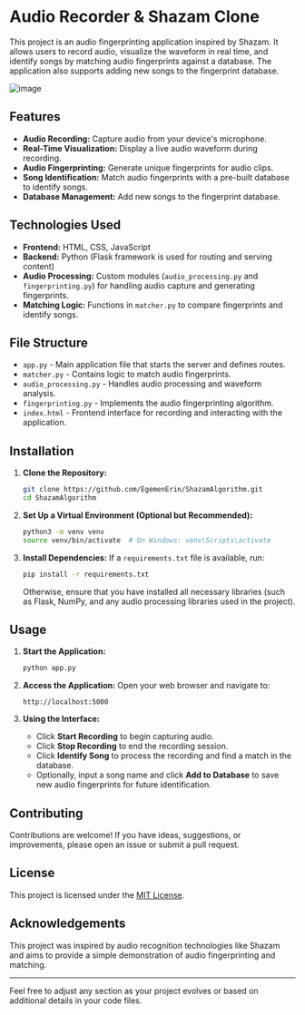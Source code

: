 # Audio Recorder & Shazam Clone

This project is an audio fingerprinting application inspired by Shazam. It allows users to record audio, visualize the waveform in real time, and identify songs by matching audio fingerprints against a database. The application also supports adding new songs to the fingerprint database.

![image](https://github.com/user-attachments/assets/9812ccf3-962e-4a51-8291-61955d35ade7)


## Features

- **Audio Recording:** Capture audio from your device's microphone.
- **Real-Time Visualization:** Display a live audio waveform during recording.
- **Audio Fingerprinting:** Generate unique fingerprints for audio clips.
- **Song Identification:** Match audio fingerprints with a pre-built database to identify songs.
- **Database Management:** Add new songs to the fingerprint database.

## Technologies Used

- **Frontend:** HTML, CSS, JavaScript  
- **Backend:** Python (Flask framework is used for routing and serving content)
- **Audio Processing:** Custom modules (`audio_processing.py` and `fingerprinting.py`) for handling audio capture and generating fingerprints.
- **Matching Logic:** Functions in `matcher.py` to compare fingerprints and identify songs.

## File Structure

- `app.py` - Main application file that starts the server and defines routes.
- `matcher.py` - Contains logic to match audio fingerprints.
- `audio_processing.py` - Handles audio processing and waveform analysis.
- `fingerprinting.py` - Implements the audio fingerprinting algorithm.
- `index.html` - Frontend interface for recording and interacting with the application.

## Installation

1. **Clone the Repository:**
   ```bash
   git clone https://github.com/EgemenErin/ShazamAlgorithm.git
   cd ShazamAlgorithm
   ```

2. **Set Up a Virtual Environment (Optional but Recommended):**
   ```bash
   python3 -m venv venv
   source venv/bin/activate  # On Windows: venv\Scripts\activate
   ```

3. **Install Dependencies:**
   If a `requirements.txt` file is available, run:
   ```bash
   pip install -r requirements.txt
   ```
   Otherwise, ensure that you have installed all necessary libraries (such as Flask, NumPy, and any audio processing libraries used in the project).

## Usage

1. **Start the Application:**
   ```bash
   python app.py
   ```

2. **Access the Application:**
   Open your web browser and navigate to:
   ```
   http://localhost:5000
   ```

3. **Using the Interface:**
   - Click **Start Recording** to begin capturing audio.
   - Click **Stop Recording** to end the recording session.
   - Click **Identify Song** to process the recording and find a match in the database.
   - Optionally, input a song name and click **Add to Database** to save new audio fingerprints for future identification.

## Contributing

Contributions are welcome! If you have ideas, suggestions, or improvements, please open an issue or submit a pull request.

## License

This project is licensed under the [MIT License](LICENSE).

## Acknowledgements

This project was inspired by audio recognition technologies like Shazam and aims to provide a simple demonstration of audio fingerprinting and matching.

---

Feel free to adjust any section as your project evolves or based on additional details in your code files.
